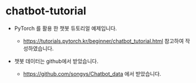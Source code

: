 # chatbot-tutorial
- PyTorch 를 활용 한 챗봇 듀토리얼 예제입니다.
	- <https://tutorials.pytorch.kr/beginner/chatbot_tutorial.html> 참고하여 작성하였습니다.

- 챗봇 데이터는 github에서 받았습니다. 
	- <https://github.com/songys/Chatbot_data> 에서 받았습니다.